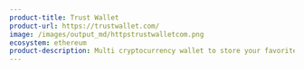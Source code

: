 ```yaml
---
product-title: Trust Wallet
product-url: https://trustwallet.com/
image: /images/output_md/httpstrustwalletcom.png
ecosystem: ethereum
product-description: Multi cryptocurrency wallet to store your favorite ERC721 & ERC20 tokens.
---
```

